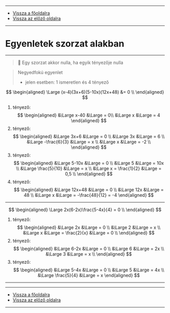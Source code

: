 
---

- [Vissza a főoldalra](../../../../README.md)
- [Vissza az előző oldalra](../matematika.md)

---

# Egyenletek szorzat alakban

---

> :memo: Egy szorzat akkor nulla, ha egyik tényezője nulla

> Negyedfokú egyenlet
> - jelen esetben: 1 ismeretlen és 4 tényező

$$
\begin{aligned}
\Large (x-4)(3x+6)(5-10x)(12x+48) &= 0 \\
\end{aligned}
$$
1. tényező:
$$
\begin{aligned}
&\Large x-40 &\Large = 0\\
&\Large x &\Large = 4
\end{aligned}
$$
2. tényező:
$$
\begin{aligned}
&\Large 3x+6 &\Large = 0 \\
&\Large 3x &\Large = 6 \\
&\Large -\frac{6}{3} &\Large = x \\
&\Large x &\Large = -2 \\
\end{aligned}
$$
3. tényező:
$$
\begin{aligned}
&\Large 5-10x &\Large = 0 \\
&\Large 5 &\Large = 10x \\
&\Large \frac{5}{10} &\Large = x \\
&\Large x = \frac{1}{2} &\Large = 0,5 \\
\end{aligned}
$$
4. tényező:
$$
\begin{aligned}
&\Large 12x+48 &\Large = 0 \\
&\Large 12x &\Large = 48 \\
&\Large x &\Large = -\frac{48}{12} = -4
\end{aligned}
$$

---

$$
\begin{aligned}
\Large 2x(6-2x)\frac{5-4x}{4} = 0 \\
\end{aligned}
$$
1. tényező:
$$
\begin{aligned}
&\Large 2x &\Large = 0 \\
&\Large 2 &\Large = x \\
&\Large x &\Large = \frac{2}{x} &\Large = 0 \\
\end{aligned}
$$
2. tényező:
$$
\begin{aligned}
&\Large 6-2x &\Large = 0 \\
&\Large 6 &\Large = 2x \\
&\Large 3 &\Large = x \\
\end{aligned}
$$
3. tényező:
$$
\begin{aligned}
&\Large 5-4x &\Large = 0 \\
&\Large 5 &\Large = 4x \\
&\Large \frac{5}{4} &\Large = x
\end{aligned}
$$

---



---

- [Vissza a főoldalra](../../../../README.md)
- [Vissza az előző oldalra](../matematika.md)

---